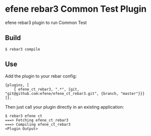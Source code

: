 efene rebar3 Common Test Plugin
===============================

efene rebar3 plugin to run Common Test

Build
-----

    $ rebar3 compile

Use
---

Add the plugin to your rebar config:

    {plugins, [
        { efene_ct_rebar3, ".*", {git, "git@github.com:efene/efene_ct_rebar3.git", {branch, "master"}}}
    ]}.

Then just call your plugin directly in an existing application:


    $ rebar3 efene ct
    ===> Fetching efene_ct_rebar3
    ===> Compiling efene_ct_rebar3
    <Plugin Output>
